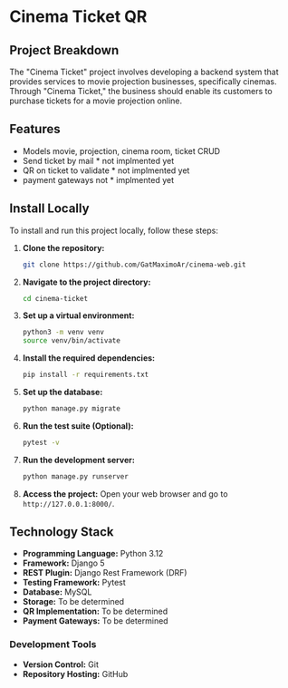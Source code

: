 # Cinema Ticket QR

## Project Breakdown

The "Cinema Ticket" project involves developing a backend system that provides services to movie projection businesses, specifically cinemas. Through "Cinema Ticket," the business should enable its customers to purchase tickets for a movie projection online.

## Features
- Models movie, projection, cinema room, ticket CRUD
- Send ticket by mail * not implmented yet
- QR on ticket to validate * not implmented yet
- payment gateways not * implmented yet

## Install Locally

To install and run this project locally, follow these steps:

1. **Clone the repository:**
   ```bash
   git clone https://github.com/GatMaximoAr/cinema-web.git
   ```
2. **Navigate to the project directory:**
   ```bash
   cd cinema-ticket
   ```
3. **Set up a virtual environment:**
   ```bash
   python3 -m venv venv
   source venv/bin/activate
   ```
4. **Install the required dependencies:**
   ```bash
   pip install -r requirements.txt
   ```
5. **Set up the database:**
   ```bash
   python manage.py migrate
   ```

6. **Run the test suite (Optional):**
   ```bash
   pytest -v
   ```

7. **Run the development server:**
   ```bash
   python manage.py runserver
   ```
8. **Access the project:**
   Open your web browser and go to `http://127.0.0.1:8000/`.

## Technology Stack

- **Programming Language:** Python 3.12
- **Framework:** Django 5
- **REST Plugin:** Django Rest Framework (DRF)
- **Testing Framework:** Pytest
- **Database:** MySQL
- **Storage:** To be determined
- **QR Implementation:** To be determined
- **Payment Gateways:** To be determined

### Development Tools

- **Version Control:** Git
- **Repository Hosting:** GitHub